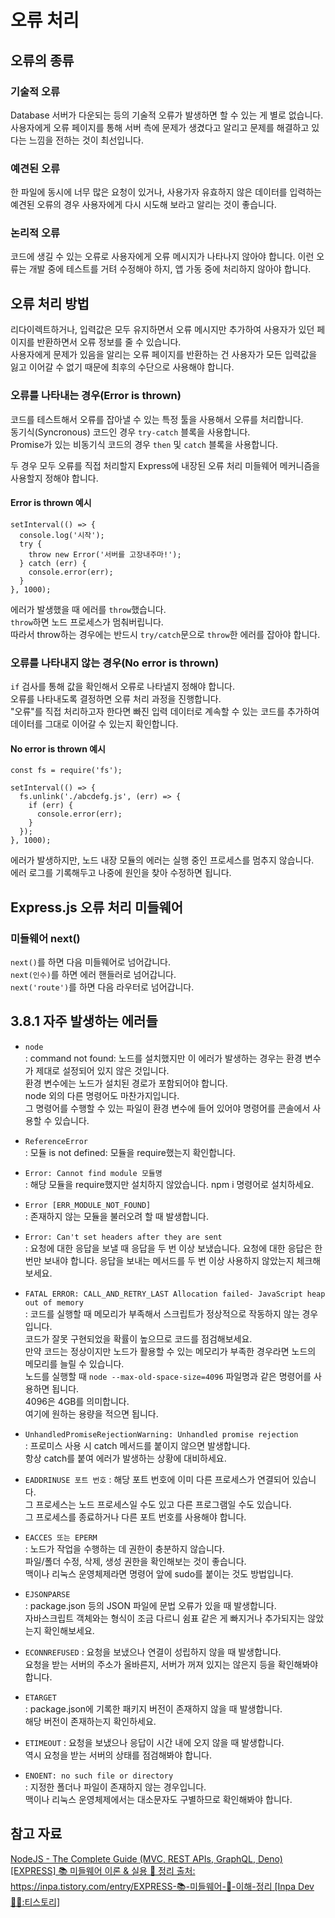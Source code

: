 # 오류 처리

## 오류의 종류

### 기술적 오류

Database 서버가 다운되는 등의 기술적 오류가 발생하면 할 수 있는 게 별로 없습니다.\
사용자에게 오류 페이지를 통해 서버 측에 문제가 생겼다고 알리고 문제를 해결하고 있다는 느낌을 전하는 것이 최선입니다.

### 예견된 오류

한 파일에 동시에 너무 많은 요청이 있거나, 사용가자 유효하지 않은 데이터를 입력하는 예견된 오류의 경우 사용자에게 다시 시도해 보라고 알리는 것이 좋습니다.

### 논리적 오류

코드에 생길 수 있는 오류로 사용자에게 오류 메시지가 나타나지 않아야 합니다.
이런 오류는 개발 중에 테스트를 거텨 수정해야 하지, 앱 가동 중에 처리하지 않아야 합니다.

## 오류 처리 방법

리다이렉트하거나, 입력값은 모두 유지하면서 오류 메시지만 추가하여 사용자가 있던 페이지를 반환하면서 오류 정보를 줄 수 있습니다.\
사용자에게 문제가 있음을 알리는 오류 페이지를 반환하는 건 사용자가 모든 입력값을 잃고 이어갈 수 없기 때문에 최후의 수단으로 사용해야 합니다.

### 오류를 나타내는 경우(Error is thrown)

코드를 테스트해서 오류를 잡아낼 수 있는 특정 툴을 사용해서 오류를 처리합니다.\
동기식(Syncronous) 코드인 경우 `try-catch` 블록을 사용합니다.\
Promise가 있는 비동기식 코드의 경우 `then` 및 `catch` 블록을 사용합니다.

두 경우 모두 오류를 직접 처리할지 Express에 내장된 오류 처리 미들웨어 메커니즘을 사용할지 정해야 합니다.

#### Error is thrown 예시

```tsx
setInterval(() => {
  console.log('시작');
  try {
    throw new Error('서버를 고장내주마!');
  } catch (err) {
    console.error(err);
  }
}, 1000);
```

에러가 발생했을 때 에러를 `throw`했습니다.\
`throw`하면 노드 프로세스가 멈춰버립니다.\
따라서 throw하는 경우에는 반드시 `try/catch`문으로 `throw`한 에러를 잡아야 합니다.

### 오류를 나타내지 않는 경우(No error is thrown)

`if` 검사를 통해 값을 확인해서 오류로 나타낼지 정해야 합니다.\
오류를 나타내도록 결정하면 오류 처리 과정을 진행합니다.\
"오류"를 직접 처리하고자 한다면 빠진 입력 데이터로 계속할 수 있는 코드를 추가하여 데이터를 그대로 이어갈 수 있는지 확인합니다.

#### No error is thrown 예시

```tsx
const fs = require('fs');

setInterval(() => {
  fs.unlink('./abcdefg.js', (err) => {
    if (err) {
      console.error(err);
    }
  });
}, 1000);
```

에러가 발생하지만, 노드 내장 모듈의 에러는 실행 중인 프로세스를 멈추지 않습니다.\
에러 로그를 기록해두고 나중에 원인을 찾아 수정하면 됩니다.

## Express.js 오류 처리 미들웨어

### 미들웨어 next()

`next()`를 하면 다음 미들웨어로 넘어갑니다.\
`next(인수)`를 하면 에러 핸들러로 넘어갑니다.\
`next('route')`를 하면 다음 라우터로 넘어갑니다.

## 3.8.1 자주 발생하는 에러들

- `node`\
: command not found: 노드를 설치했지만 이 에러가 발생하는 경우는 환경 변수가 제대로 설정되어 있지 않은 것입니다.\
환경 변수에는 노드가 설치된 경로가 포함되어야 합니다.\
node 외의 다른 명령어도 마찬가지입니다.\
그 명령어를 수행할 수 있는 파일이 환경 변수에 들어 있어야 명령어를 콘솔에서 사용할 수 있습니다.

- `ReferenceError`\
: 모듈 is not defined: 모듈을 require했는지 확인합니다.

- `Error: Cannot find module 모듈명`\
: 해당 모듈을 require했지만 설치하지 않았습니다. npm i 명령어로 설치하세요.

- `Error [ERR_MODULE_NOT_FOUND]`\
: 존재하지 않는 모듈을 불러오려 할 때 발생합니다.

- `Error: Can't set headers after they are sent`\
: 요청에 대한 응답을 보낼 때 응답을 두 번 이상 보냈습니다. 요청에 대한 응답은 한 번만 보내야 합니다. 응답을 보내는 메서드를 두 번 이상 사용하지 않았는지 체크해보세요.

- `FATAL ERROR: CALL_AND_RETRY_LAST Allocation failed- JavaScript heap out of memory`\
: 코드를 실행할 때 메모리가 부족해서 스크립트가 정상적으로 작동하지 않는 경우입니다.\
코드가 잘못 구현되었을 확률이 높으므로 코드를 점검해보세요.\
만약 코드는 정상이지만 노드가 활용할 수 있는 메모리가 부족한 경우라면 노드의 메모리를 늘릴 수 있습니다.\
노드를 실행할 때 `node --max-old-space-size=4096` 파일명과 같은 명령어를 사용하면 됩니다.\
4096은 4GB를 의미합니다.\
여기에 원하는 용량을 적으면 됩니다.

- `UnhandledPromiseRejectionWarning: Unhandled promise rejection`\
: 프로미스 사용 시 catch 메서드를 붙이지 않으면 발생합니다.\
항상 catch를 붙여 에러가 발생하는 상황에 대비하세요.

- `EADDRINUSE 포트 번호`
: 해당 포트 번호에 이미 다른 프로세스가 연결되어 있습니다.\
그 프로세스는 노드 프로세스일 수도 있고 다른 프로그램일 수도 있습니다.\
그 프로세스를 종료하거나 다른 포트 번호를 사용해야 합니다.

- `EACCES 또는 EPERM`\
: 노드가 작업을 수행하는 데 권한이 충분하지 않습니다.\
파일/폴더 수정, 삭제, 생성 권한을 확인해보는 것이 좋습니다.\
맥이나 리눅스 운영체제라면 명령어 앞에 sudo를 붙이는 것도 방법입니다.

- `EJSONPARSE`\
: package.json 등의 JSON 파일에 문법 오류가 있을 때 발생합니다.\
자바스크립트 객체와는 형식이 조금 다르니 쉼표 같은 게 빠지거나 추가되지는 않았는지 확인해보세요.

- `ECONNREFUSED`
: 요청을 보냈으나 연결이 성립하지 않을 때 발생합니다.\
요청을 받는 서버의 주소가 올바른지, 서버가 꺼져 있지는 않은지 등을 확인해봐야 합니다.

- `ETARGET`\
: package.json에 기록한 패키지 버전이 존재하지 않을 때 발생합니다.\
해당 버전이 존재하는지 확인하세요.

- `ETIMEOUT`
: 요청을 보냈으나 응답이 시간 내에 오지 않을 때 발생합니다.\
역시 요청을 받는 서버의 상태를 점검해봐야 합니다.

- `ENOENT: no such file or directory`\
: 지정한 폴더나 파일이 존재하지 않는 경우입니다.\
맥이나 리눅스 운영체제에서는 대소문자도 구별하므로 확인해봐야 합니다.

## 참고 자료

[NodeJS - The Complete Guide (MVC, REST APIs, GraphQL, Deno)](https://www.udemy.com/course/nodejs-the-complete-guide/?couponCode=ST21MT61124)
[[EXPRESS] 📚 미들웨어 이론 & 실용 💯 정리
출처: https://inpa.tistory.com/entry/EXPRESS-📚-미들웨어-💯-이해-정리 [Inpa Dev 👨‍💻:티스토리]](https://inpa.tistory.com/entry/EXPRESS-%F0%9F%93%9A-%EB%AF%B8%EB%93%A4%EC%9B%A8%EC%96%B4-%F0%9F%92%AF-%EC%9D%B4%ED%95%B4-%EC%A0%95%EB%A6%AC)
